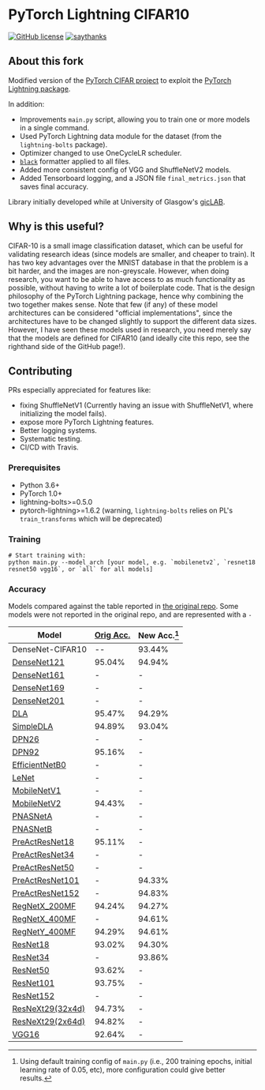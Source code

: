 # PyTorch Lightning CIFAR10
[![GitHub license](https://img.shields.io/github/license/Naereen/StrapDown.js.svg)](https://github.com/Naereen/StrapDown.js/blob/master/LICENSE)
[![saythanks](https://img.shields.io/badge/say-thanks-ff69b4.svg)](https://www.againstmalaria.com/perry-gibson)

## About this fork

Modified version of the [PyTorch CIFAR project](https://github.com/kuangliu/pytorch-cifar) to exploit the [PyTorch Lightning package](https://www.pytorchlightning.ai/).

In addition:
- Improvements `main.py` script, allowing you to train one or more models in a single command.
- Used PyTorch Lightning data module for the dataset (from the `lightning-bolts` package).
- Optimizer changed to use OneCycleLR scheduler.
- [`black`](https://github.com/psf/black) formatter applied to all files.
- Added more consistent config of VGG and ShuffleNetV2 models.
- Added Tensorboard logging, and a JSON file `final_metrics.json` that saves final accuracy.

Library initially developed while at University of Glasgow's [gicLAB](https://twitter.com/gic_lab).

## Why is this useful?

CIFAR-10 is a small image classification dataset, which can be useful for validating research ideas (since models are smaller, and cheaper to train).
It has two key advantages over the MNIST database in that the problem is a bit harder, and the images are non-greyscale.
However, when doing research, you want to be able to have access to as much functionality as possible, without having to write a lot of boilerplate code.
That is the design philosophy of the PyTorch Lightning package, hence why combining the two together makes sense.
Note that few (if any) of these model architectures can be considered "official implementations", since the architectures have to be changed slightly to support the different data sizes.
However, I have seen these models used in research, you need merely say that the models are defined for CIFAR10 (and ideally cite this repo, see the righthand side of the GitHub page!).

## Contributing
PRs especially appreciated for features like:
- fixing ShuffleNetV1 (Currently having an issue with ShuffleNetV1, where initializing the model fails).
- expose more PyTorch Lightning features.
- Better logging systems.
- Systematic testing.
- CI/CD with Travis.

### Prerequisites
- Python 3.6+
- PyTorch 1.0+
- lightning-bolts>=0.5.0
- pytorch-lightning>=1.6.2 (warning, `lightning-bolts` relies on PL's `train_transforms` which will be deprecated)


### Training
```
# Start training with:
python main.py --model_arch [your model, e.g. `mobilenetv2`, `resnet18 resnet50 vgg16`, or `all` for all models]
```

### Accuracy

Models compared against the table reported in [the original repo](https://github.com/kuangliu/pytorch-cifar).
Some models were not reported in the original repo, and are represented with a `-`

| Model                                                 | [Orig Acc.](https://github.com/kuangliu/pytorch-cifar) | New Acc.[^1] |
|-------------------------------------------------------|--------------------------------------------------------|--------------|
| DenseNet-CIFAR10                                      | --                                                     | 93.44%       |
| [DenseNet121](https://arxiv.org/abs/1608.06993)       | 95.04%                                                 | 94.94%       |
| [DenseNet161](https://arxiv.org/abs/1608.06993)       | -                                                      | -            |
| [DenseNet169](https://arxiv.org/abs/1608.06993)       | -                                                      | -            |
| [DenseNet201](https://arxiv.org/abs/1608.06993)       | -                                                      | -            |
| [DLA](https://arxiv.org/pdf/1707.06484.pdf)           | 95.47%                                                 | 94.29%       |
| [SimpleDLA](https://arxiv.org/abs/1707.064)           | 94.89%                                                 | 93.04%       |
| [DPN26](https://arxiv.org/abs/1707.01629)             | -                                                      | -            |
| [DPN92](https://arxiv.org/abs/1707.01629)             | 95.16%                                                 | -            |
| [EfficientNetB0](https://arxiv.org/abs/1905.11946)    | -                                                      | -            |
| [LeNet](yann.lecun.com/exdb/publis/pdf/lecun-01a.pdf) | -                                                      | -            |
| [MobileNetV1](https://arxiv.org/abs/1704.04861)       | -                                                      | -            |
| [MobileNetV2](https://arxiv.org/abs/1801.04381)       | 94.43%                                                 | -            |
| [PNASNetA](https://arxiv.org/abs/1712.00559v3)        | -                                                      | -            |
| [PNASNetB](https://arxiv.org/abs/1712.00559v3)        | -                                                      | -            |
| [PreActResNet18](https://arxiv.org/abs/1603.05027)    | 95.11%                                                 | -            |
| [PreActResNet34](https://arxiv.org/abs/1603.05027)    | -                                                      | -            |
| [PreActResNet50](https://arxiv.org/abs/1603.05027)    | -                                                      | -            |
| [PreActResNet101](https://arxiv.org/abs/1603.05027)   | -                                                      | 94.33%       |
| [PreActResNet152](https://arxiv.org/abs/1603.05027)   | -                                                      | 94.83%       |
| [RegNetX_200MF](https://arxiv.org/abs/2003.13678)     | 94.24%                                                 | 94.27%       |
| [RegNetX_400MF](https://arxiv.org/abs/2003.13678)     | -                                                      | 94.61%       |
| [RegNetY_400MF](https://arxiv.org/abs/2003.13678)     | 94.29%                                                 | 94.61%       |
| [ResNet18](https://arxiv.org/abs/1512.03385)          | 93.02%                                                 | 94.30%       |
| [ResNet34](https://arxiv.org/abs/1512.03385)          | -                                                      | 93.86%       |
| [ResNet50](https://arxiv.org/abs/1512.03385)          | 93.62%                                                 | -            |
| [ResNet101](https://arxiv.org/abs/1512.03385)         | 93.75%                                                 | -            |
| [ResNet152](https://arxiv.org/abs/1512.03385)         | -                                                      | -            |
| [ResNeXt29(32x4d)](https://arxiv.org/abs/1611.05431)  | 94.73%                                                 | -            |
| [ResNeXt29(2x64d)](https://arxiv.org/abs/1611.05431)  | 94.82%                                                 | -            |
| [VGG16](https://arxiv.org/abs/1409.1556)              | 92.64%                                                 | -            |


[^1]: Using default training config of `main.py` (i.e., 200 training epochs, initial learning rate of 0.05, etc), more configuration could give better results.
